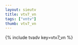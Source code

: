 ```yaml
--- 
layout: sieutv
title: vtv7_vn
tags: ["vntv"]
thumb: vtv7_vn
---
```

{% include tvadv key=vtv7_vn %}

